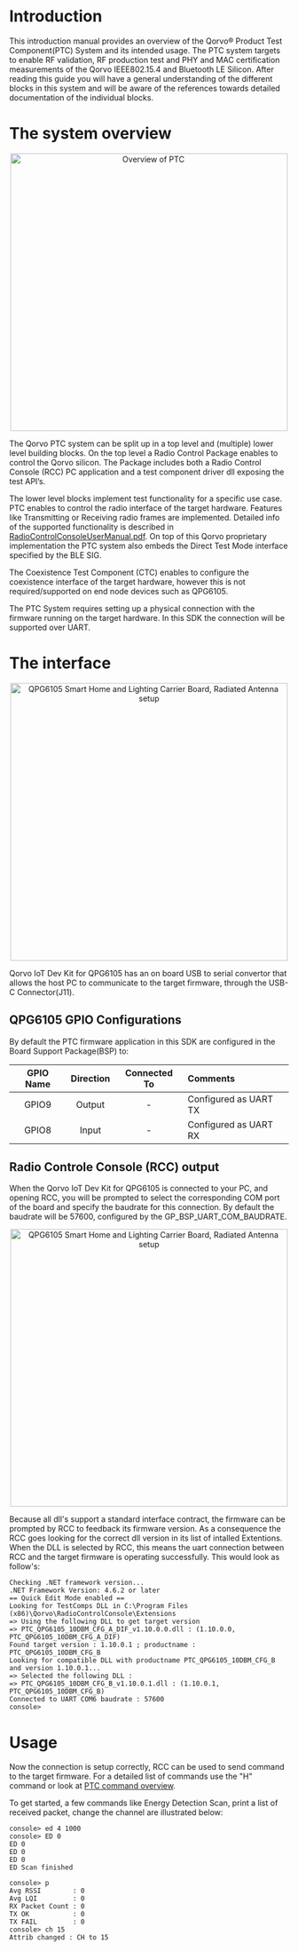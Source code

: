# Introduction

This introduction manual provides an overview of the Qorvo&reg; Product Test Component(PTC) System and its intended usage.
The PTC system targets to enable RF validation, RF production test and PHY and MAC certification measurements of the Qorvo IEEE802.15.4 and Bluetooth LE Silicon.
After reading this guide you will have a general understanding of the different blocks in this system
and will be aware of the references towards detailed documentation of the individual blocks.

# The system overview
<div align="center">
  <img src="Images/ptc_overview.png" alt="Overview of PTC" width="500">
</div>

The Qorvo PTC system can be split up in a top level and (multiple) lower level building blocks.
On the top level a Radio Control Package enables to control the Qorvo silicon. The Package includes both a
Radio Control Console (RCC) PC application and a test component driver dll exposing the test API’s.

The lower level blocks implement test functionality for a specific use case. PTC enables to control the radio interface of the target hardware.
Features like Transmitting or Receiving radio frames are implemented.
Detailed info of the supported functionality is described in [RadioControlConsoleUserManual.pdf](../../Documents/Manuals/PTC/GP_P864_UM_12253_RadioControlConsoleUserManual.pdf).
On top of this Qorvo proprietary implementation the PTC system also embeds the Direct Test Mode interface specified by the BLE SIG.


The Coexistence Test Component (CTC) enables to configure the coexistence interface of the target
hardware, however this is not required/supported on end node devices such as QPG6105.

The PTC System requires setting up a physical connection with the firmware running on the target hardware.
In this SDK the connection will be supported over UART.

# The interface

<div align="center">
  <img src="Images/ptc.png" alt="QPG6105 Smart Home and Lighting Carrier Board, Radiated Antenna setup" width="500">
</div>

Qorvo IoT Dev Kit for QPG6105 has an on board USB to serial convertor that allows the host PC to communicate to the target firmware, through the USB-C Connector(J11).

## QPG6105 GPIO Configurations
By default the PTC firmware application in this SDK are configured in the Board Support Package(BSP) to:

| GPIO Name| Direction| Connected To| Comments|
|:----------:|:----------:|:----------:|:---------|
| GPIO9      | Output     |      -     | Configured as UART TX |
| GPIO8      | Input      |      -     | Configured as UART RX |

## Radio Controle Console (RCC) output
When the Qorvo IoT Dev Kit for QPG6105 is connected to your PC, and opening RCC, you will be prompted to select the corresponding COM port of the board and specify the baudrate for this connection.
By default the baudrate will be 57600, configured by the GP_BSP_UART_COM_BAUDRATE.

<div align="center">
  <img src="Images/rcc_overview.png" alt="QPG6105 Smart Home and Lighting Carrier Board, Radiated Antenna setup" width="500">
</div>

Because all dll's support a standard interface contract, the firmware can be prompted by RCC to feedback its firmware version.
As a consequence the RCC goes looking for the correct dll version in its list of intalled Extentions.
When the DLL is selected by RCC, this means the uart connection between RCC and the target firmware is operating successfully.
This would look as follow's:

```
Checking .NET framework version...
.NET Framework Version: 4.6.2 or later
== Quick Edit Mode enabled ==
Looking for TestComps DLL in C:\Program Files (x86)\Qorvo\RadioControlConsole\Extensions
=> Using the following DLL to get target version
=> PTC_QPG6105_10DBM_CFG_A_DIF_v1.10.0.0.dll : (1.10.0.0, PTC_QPG6105_10DBM_CFG_A_DIF)
Found target version : 1.10.0.1 ; productname : PTC_QPG6105_10DBM_CFG_B
Looking for compatible DLL with productname PTC_QPG6105_10DBM_CFG_B and version 1.10.0.1...
=> Selected the following DLL :
=> PTC_QPG6105_10DBM_CFG_B_v1.10.0.1.dll : (1.10.0.1, PTC_QPG6105_10DBM_CFG_B)
Connected to UART COM6 baudrate : 57600
console>
```

# Usage
Now the connection is setup correctly, RCC can be used to send command to the target firmware. For a detailed list of commands use the "H" command or look at [PTC command overview](../../Documents/Manuals/PTC/GP_P864_UM_16380_PTC_Overview.pdf).

To get started, a few commands like Energy Detection Scan, print a list of received packet, change the channel are illustrated below:
```
console> ed 4 1000
console> ED 0
ED 0
ED 0
ED 0
ED Scan finished

console> p
Avg RSSI        : 0
Avg LQI         : 0
RX Packet Count : 0
TX OK           : 0
TX FAIL         : 0
console> ch 15
Attrib changed : CH to 15
```
